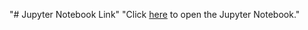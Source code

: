 "# Jupyter Notebook Link" 
"Click [here](https://jupyter.org/try-jupyter/notebooks/?path=fitness_tracker.ipynb) to open the Jupyter Notebook." 
